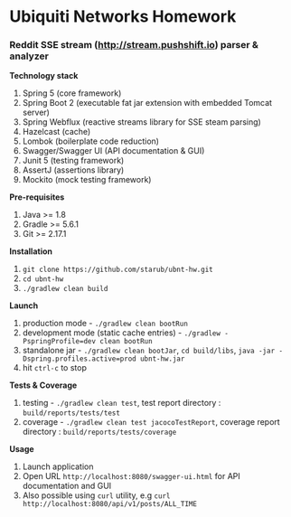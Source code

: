 # Ubiquiti Networks Homework

### Reddit SSE stream (http://stream.pushshift.io) parser & analyzer

**Technology stack**

1. Spring 5 (core framework)
2. Spring Boot 2 (executable fat jar extension with embedded Tomcat server)
3. Spring Webflux (reactive streams library for SSE steam parsing)
4. Hazelcast (cache)
5. Lombok (boilerplate code reduction)
6. Swagger/Swagger UI (API documentation & GUI)
7. Junit 5 (testing framework)
8. AssertJ (assertions library)
9. Mockito (mock testing framework)

**Pre-requisites**

1. Java >= 1.8 
2. Gradle >= 5.6.1
3. Git >= 2.17.1

**Installation**

1. `git clone https://github.com/starub/ubnt-hw.git`
2. `cd ubnt-hw`
3. `./gradlew clean build`

**Launch**

1. production mode - `./gradlew clean bootRun`
2. development mode (static cache entries) - `./gradlew -PspringProfile=dev clean bootRun`
3. standalone jar - `./gradlew clean bootJar`, `cd build/libs`, `java -jar -Dspring.profiles.active=prod ubnt-hw.jar` 
4. hit `ctrl-c` to stop

**Tests & Coverage**

1. testing - `./gradlew clean test`, test report directory : `build/reports/tests/test`
2. coverage - `./gradlew clean test jacocoTestReport`, coverage report directory : `build/reports/tests/coverage`

**Usage**

1. Launch application
2. Open URL `http://localhost:8080/swagger-ui.html` for API documentation and GUI
3. Also possible using `curl` utility, e.g `curl http://localhost:8080/api/v1/posts/ALL_TIME`
